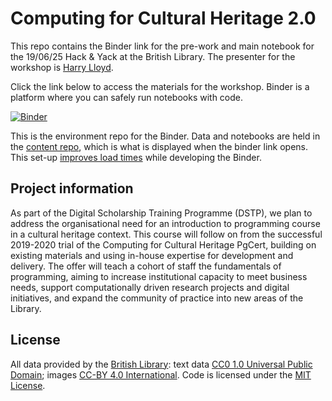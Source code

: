 # Computing for Cultural Heritage 2.0

This repo contains the Binder link for the pre-work and main notebook for the 19/06/25 Hack & Yack at the British Library. The presenter for the workshop is [Harry Lloyd](https://www.linkedin.com/in/harry-lloyd-9140b970/). 

Click the link below to access the materials for the workshop. Binder is a platform where you can safely run notebooks with code.

[![Binder](https://mybinder.org/badge_logo.svg)](https://mybinder.org/v2/gh/britishlibrary/computing_for_cultural_heritage_2/main?urlpath=git-pull%3Frepo%3Dhttps%253A%252F%252Fgithub.com%252Fharrylloyd-bl%252Fcomputing-for-cultural-heritage%26urlpath%3Dlab%252Ftree%252Fcomputing-for-cultural-heritage%252F%26branch%3Dmain)

This is the environment repo for the Binder. Data and notebooks are held in the [content repo](https://github.com/harrylloyd-bl/computing-for-cultural-heritage), which is what is displayed when the binder link opens. This set-up [improves load times](https://mybinder.readthedocs.io/en/latest/howto/external_binder_setup.html) while developing the Binder.

## Project information

As part of the Digital Scholarship Training Programme (DSTP), we plan to address the organisational need for an introduction to programming course in a cultural heritage context. This course will follow on from the successful 2019-2020 trial of the Computing for Cultural Heritage PgCert, building on existing materials and using in-house expertise for development and delivery. The offer will teach a cohort of staff the fundamentals of programming, aiming to increase institutional capacity to meet business needs, support computationally driven research projects and digital initiatives, and expand the community of practice into new areas of the Library. 

## License

All data provided by the [British Library](https://creativecommons.org/licenses/by/4.0/): text data [CC0 1.0 Universal Public Domain](https://creativecommons.org/publicdomain/zero/1.0/); images [CC-BY 4.0 International](https://creativecommons.org/licenses/by/4.0/). Code is licensed under the [MIT License](https://mit-license.org/).
